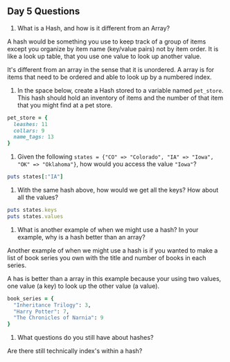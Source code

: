 ## Day 5 Questions

1. What is a Hash, and how is it different from an Array?

  A hash would be something you use to keep track of a group of items except you organize by item name (key/value pairs) not by item order. It is like a look up table, that you use one value to look up another value.

  It's different from an array in the sense that it is unordered. A array is for items that need to be ordered and able to look up by a numbered index.

1. In the space below, create a Hash stored to a variable named `pet_store`.  This hash should hold an inventory of items and the number of that item that you might find at a pet store.

``` ruby
pet_store = {
  leashes: 11
  collars: 9
  name_tags: 13
}
```

1. Given the following `states = {"CO" => "Colorado", "IA" => "Iowa", "OK" => "Oklahoma"}`, how would you access the value `"Iowa"`?

``` ruby
puts states[:"IA"]
```

1. With the same hash above, how would we get all the keys?  How about all the values?

```ruby
puts states.keys
puts states.values
```

1. What is another example of when we might use a hash?  In your example, why is a hash better than an array?

  Another example of when we might use a hash is if you wanted to make a list of book series you own with the title and number of books in each series.

  A has is better than a array in this example because your using two values, one value (a key) to look up the other value (a value).

  ``` ruby
  book_series = {
    "Inheritance Trilogy": 3,
    "Harry Potter": 7,
    "The Chronicles of Narnia": 9
  }
  ```

1. What questions do you still have about hashes?

  Are there still technically index's within a hash?
